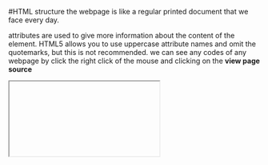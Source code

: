 #HTML structure 
the webpage is like a regular printed document that we face every day.


attributes are used to give more information about the content of the element.
HTML5 allows you to use uppercase attribute names and omit the quotemarks, but this is not recommended.
we can see any codes of any webpage by click the right click of the mouse and clicking on the __view page source__
<iframe> is like a window in your webpage . it allows you to look into another page with the width and the height that you choose.
The <div> and <span> elements allow you to group
block-level and inline elements together.
<meta> gives information about the webpage.
  ##Escape charectars there are some charecters
  that are used in and reserved by HTML code. (For example, the
left and right angled brackets.) and to make them visable for the user we have to use some symbols. for example &#60 is used to show the left angled bracket.
 DOCTYPES tell browsers which version of HTML you
are using. 
  The <header> and <footer>
elements can be used for:
● The main header or footer
that appears at the top or
bottom of every page on the
site.
● A header or footer for an
individual <article> or
<section> within the page
  The <nav> element is used to
contain the major navigational
blocks on the site such as the primary site navigation
  
  The article element acts as
a container for any section of a
page that could stand alone and
potentially be syndicated.
